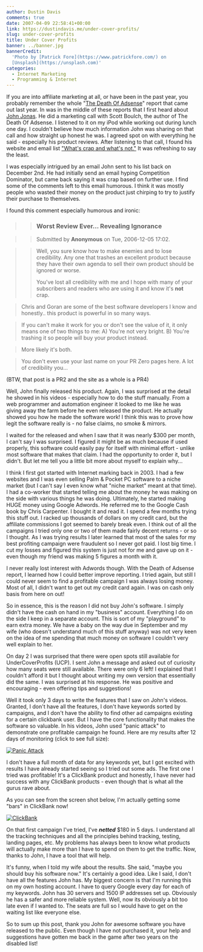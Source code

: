 ```yaml
---
author: Dustin Davis
comments: true
date: 2007-04-09 22:58:41+00:00
link: https://dustindavis.me/under-cover-profits/
slug: under-cover-profits
title: Under Cover Profits
banner: ../banner.jpg
bannerCredit:
  'Photo by [Patrick Fore](https://www.patrickfore.com/) on
  [Unsplash](https://unsplash.com)'
categories:
  - Internet Marketing
  - Programming & Internet
---
```


If you are into affiliate marketing at all, or have been in the past year, you
probably remember the whole
"[The Death Of Adsense](http://www.thedeathofadsense.com/cgi-bin/go.cgi/4909)"
report that came out last year. In was in the middle of these reports that I
first heard about [John Jonas](http://jonasblog.com). He did a marketing call
with Scott Boulch, the author of The Death Of Adsense. I listened to it on my
iPod while working out during lunch one day. I couldn't believe how much
information John was sharing on that call and how straight up honest he was. I
agreed spot on with everything he said - especially his product reviews. After
listening to that call, I found his website and email list
["What's crap and what's not."](http://www.whatscrapandwhatsnot.com/) It was
refreshing to say the least.

I was especially intrigued by an email John sent to his list back on December
2nd. He had initially send an email hyping Competition Dominator, but came back
saying it was crap based on further use. I find some of the comments left to
this email humorous. I think it was mostly people who wasted their money on the
product just chirping to try to justify their purchase to themselves.

I found this comment especially humorous and ironic:

> > ### Worst Review Ever... Revealing Ignorance

> > Submitted by **Anonymous** on Tue, 2006-12-05 17:02.

> > Well, you sure know how to make enemies and to lose credibility. Any one
> > that trashes an excellent product because they have their own agenda to sell
> > their own product should be ignored or worse.
> >
> > You've lost all credibility with me and I hope with many of your subscribers
> > and readers who are using it and know it's **not** crap.

> Chris and Goran are some of the best software developers I know and honestly..
> this product is powerful in so many ways.

> If you can't make it work for you or don't see the value of it, it only means
> one of two things to me: A) You're not very bright. B) You're trashing it so
> people will buy your product instead.

> More likely it's both.

> You don't even use your last name on your PR Zero pages here. A lot of
> credibility you...

(BTW, that post is a PR2 and the site as a whole is a PR4)

Well, John finally released his product. Again, I was surprised at the detail he
showed in his videos - especially how to do the stuff manually. From a web
programmer and automation engineer it looked to me like he was giving away the
farm before he even released the product. He actually showed you how he made the
software work! I think this was to prove how legit the software really is - no
false claims, no smoke & mirrors.

I waited for the released and when I saw that it was nearly \$300 per month, I
can't say I was surprised. I figured it might be as much because if used
properly, this software could easily pay for itself with minimal effort - unlike
most software that makes that claim. I had the opportunity to order it, but I
didn't. But let me tell you a little bit more about myself to explain why...

I think I first got started with Internet marking back in 2003. I had a few
websites and I was even selling Palm & Pocket PC software to a niche market (but
I can't say I even know what "niche market" meant at that time). I had a
co-worker that started telling me about the money he was making on the side with
various things he was doing. Ultimately, he started making HUGE money using
Google Adwords. He referred me to the Google Cash book by Chris Carpenter. I
bought it and read it. I spend a few months trying this stuff out. I racked up
thousands of dollars on my credit card, but the affiliate commissions I got
seemed to barely break even. I think out of all the campaigns I tried only one
or two of them made fairly decent returns - or so I thought. As I was trying
results I later learned that most of the sales for my best profiting campaign
were fraudulent so I never got paid. I lost big time. I cut my losses and
figured this system is just not for me and gave up on it - even though my friend
was making 5 figures a month with it.

I never really lost interest with Adwords though. With the Death of Adsense
report, I learned how I could better improve reporting. I tried again, but still
I could never seem to find a profitable campaign I was always losing money. Most
of all, I didn't want to get out my credit card again. I was on cash only basis
from here on out!

So in essence, this is the reason I did not buy John's software. I simply didn't
have the cash on hand in my "business" account. Everything I do on the side I
keep in a separate account. This is sort of my "playground" to earn extra money.
We have a baby on the way due in September and my wife (who doesn't understand
much of this stuff anyway) was not very keen on the idea of me spending that
much money on software I couldn't very well explain to her.

On day 2 I was surprised that there were open spots still available for
UnderCoverProfits (UCP). I sent John a message and asked out of curiosity how
many seats were still available. There were only 6 left! I explained that I
couldn't afford it but I thought about writing my own version that essentially
did the same. I was surprised at his response. He was positive and encouraging -
even offering tips and suggestions!

Well it took only 3 days to write the features that I saw on John's videos.
Granted, I don't have all the features, I don't have keywords sorted by
campaigns, and I don't have the ability to find other ad campaigns existing for
a certain clickbank user. But I have the core functionality that makes the
software so valuable. In his videos, John used "panic attack" to demonstrate one
profitable campaign he found. Here are my results after 12 days of monitoring
(click to see full size):

[![Panic Attack](https://dustindavis.me/wp-content/uploads/2007/04/panic-attack.png)](https://dustindavis.me/wp-content/uploads/2007/04/panic-attack.png)

I don't have a full month of data for any keywords yet, but I got excited with
results I have already started seeing so I tried out some ads. The first one I
tried was profitable! It's a ClickBank product and honestly, I have never had
success with any ClickBank products - even though that is what all the gurus
rave about.

As you can see from the screen shot below, I'm actually getting some "bars" in
ClickBank now!

[![ClickBank](https://dustindavis.me/wp-content/uploads/2007/04/clickbank.thumbnail.png)](https://dustindavis.me/wp-content/uploads/2007/04/clickbank.png)

On that first campaign I've tried, I've _**netted**_ \$180 in 5 days. I
understand all the tracking techniques and all the principles behind tracking,
testing, landing pages, etc. My problems has always been to know what products
will actually make more than I have to spend on them to get the traffic. Now,
thanks to John, I have a tool that will help.

It's funny, when I told my wife about the results. She said, "maybe you should
buy his software now." It's certainly a good idea. Like I said, I don't have all
the features John has. My biggest concern is that I'm running this on my own
hosting account. I have to query Google every day for each of my keywords. John
has 30 servers and 1500 IP addresses set up. Obviously he has a safer and more
reliable system. Well, now its obviously a bit too late even if I wanted to. The
seats are full so I would have to get on the waiting list like everyone else.

So to sum up this post, thank you John for awesome software you have released to
the public. Even though I have not purchased it, your help and suggestions have
gotten me back in the game after two years on the disabled list!
